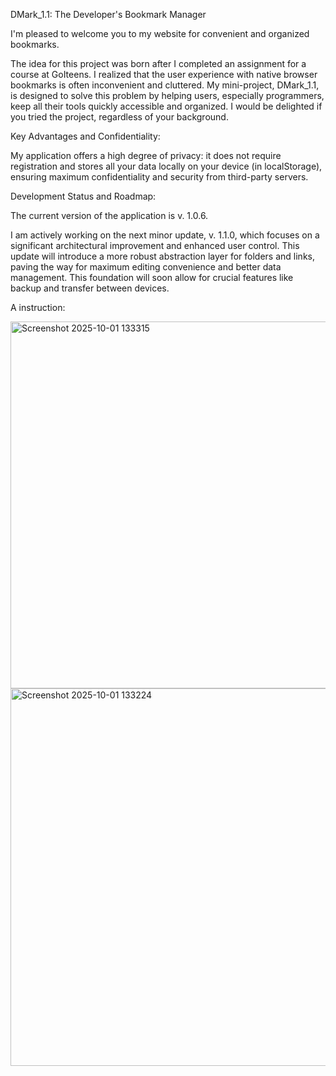 DMark_1.1: The Developer's Bookmark Manager

I'm pleased to welcome you to my website for convenient and organized bookmarks.

The idea for this project was born after I completed an assignment for a course at GoIteens. I realized that the user experience with native browser bookmarks is often inconvenient and cluttered. My mini-project, DMark_1.1, is designed to solve this problem by helping users, especially programmers, keep all their tools quickly accessible and organized. I would be delighted if you tried the project, regardless of your background.

Key Advantages and Confidentiality:

My application offers a high degree of privacy: it does not require registration and stores all your data locally on your device (in localStorage), ensuring maximum confidentiality and security from third-party servers.

Development Status and Roadmap:

The current version of the application is v. 1.0.6.

I am actively working on the next minor update, v. 1.1.0, which focuses on a significant architectural improvement and enhanced user control. This update will introduce a more robust abstraction layer for folders and links, paving the way for maximum editing convenience and better data management. This foundation will soon allow for crucial features like backup and transfer between devices.

A instruction:

<img width="1075" height="587" alt="Screenshot 2025-10-01 133315" src="https://github.com/user-attachments/assets/78ecb530-bd34-4460-b503-40ccc34c8b3b" />

<img width="1037" height="604" alt="Screenshot 2025-10-01 133224" src="https://github.com/user-attachments/assets/8715b619-08de-49e2-bddb-96b1695d8418" />

